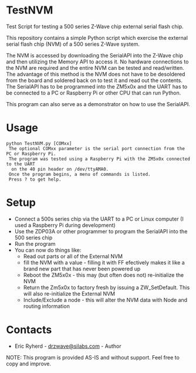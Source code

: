 # TestNVM
Test Script for testing a 500 series Z-Wave chip external serial flash chip.

This repository contains a simple Python script which exercise the external serial flash chip (NVM) of a 500 series Z-Wave system.

The NVM is accessed by downloading the SerialAPI into the Z-Wave chip and then utilizing the Memory API to access it. 
No hardware connections to the NVM are required and the entire NVM can be tested and read/written.
The advantage of this method is the NVM does not have to be desoldered from the board and soldered back on to test it and read out the contents.
The SerialAPI has to be programmed into the ZM5x0x and the UART has to be connected to a PC or Raspberry Pi or other CPU that can run Python.

This program can also serve as a demonstrator on how to use the SerialAPI.

# Usage
```
python TestNVM.py [COMxx]
 The optional COMxx parameter is the serial port connection from the PC or Raspberry Pi.
 The program was tested using a Raspberry Pi with the ZM5x0x connected to the UART 
  on the 40 pin header on /dev/ttyAMA0.
 Once the program begins, a menu of commands is listed.
 Press ? to get help.
```

# Setup
- Connect a 500s series chip via the UART to a PC or Linux computer (I used a Raspberry Pi during development)
- Use the ZDP03A or other programmer to program the SerialAPI into the 500 series chip
- Run the program
- You can now do things like:
    - Read out parts or all of the External NVM
    - fill the NVM with a value - filling it with FF efectively makes it like a brand new part that has never been powered up
    - Reboot the ZM5x0x - this may (but often does not) re-initialize the NVM
    - Return the Zm5x0x to factory fresh by issuing a ZW_SetDefault. This will also re-initialize the External NVM
    - Include/Exclude a node - this will alter the NVM data with Node and routing information

# Contacts
- Eric Ryherd - drzwave@silabs.com - Author

NOTE: This program is provided AS-IS and without support. Feel free to copy and improve.



